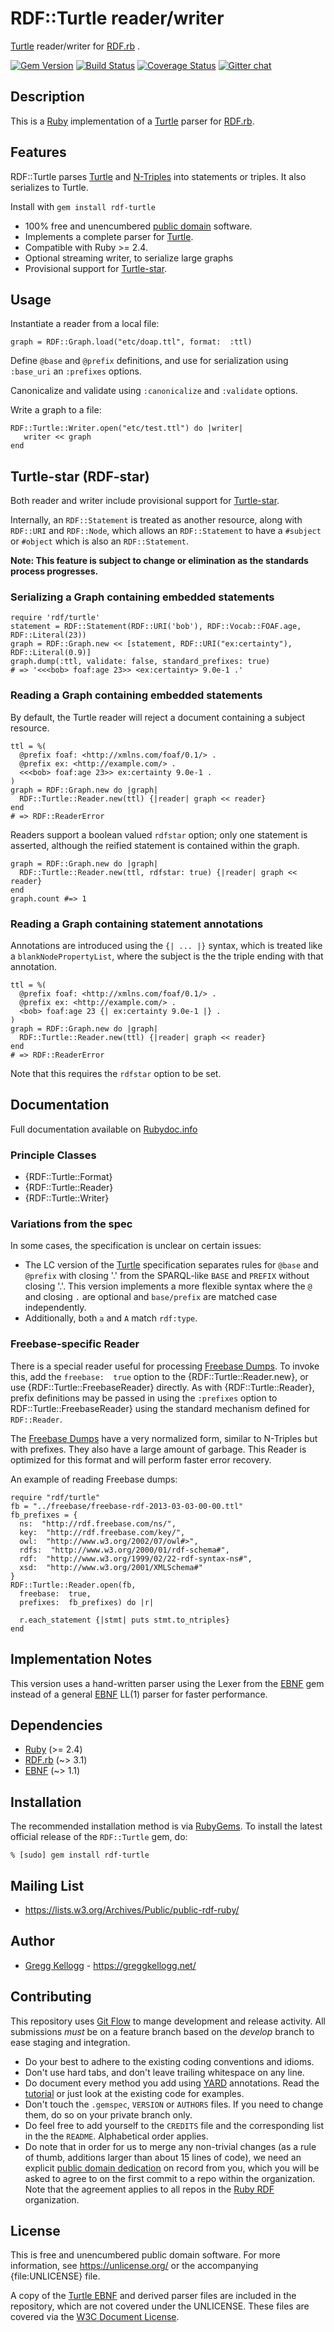 # RDF::Turtle reader/writer

[Turtle][] reader/writer for [RDF.rb][RDF.rb] .

[![Gem Version](https://badge.fury.io/rb/rdf-turtle.png)](https://badge.fury.io/rb/rdf-turtle)
[![Build Status](https://github.com/ruby-rdf/rdf-turtle/workflows/CI/badge.svg?branch=develop)](https://github.com/ruby-rdf/rdf-turtle/actions?query=workflow%3ACI)
[![Coverage Status](https://coveralls.io/repos/ruby-rdf/rdf-turtle/badge.svg?branch=develop)](https://coveralls.io/github/ruby-rdf/rdf-turtle?branch=develop)
[![Gitter chat](https://badges.gitter.im/ruby-rdf/rdf.png)](https://gitter.im/ruby-rdf/rdf)

## Description
This is a [Ruby][] implementation of a [Turtle][] parser for [RDF.rb][].

## Features
RDF::Turtle parses [Turtle][Turtle] and [N-Triples][N-Triples] into statements or triples. It also serializes to Turtle.

Install with `gem install rdf-turtle`

* 100% free and unencumbered [public domain](https://unlicense.org/) software.
* Implements a complete parser for [Turtle][].
* Compatible with Ruby >= 2.4.
* Optional streaming writer, to serialize large graphs
* Provisional support for [Turtle-star][RDF-star].

## Usage
Instantiate a reader from a local file:

    graph = RDF::Graph.load("etc/doap.ttl", format:  :ttl)

Define `@base` and `@prefix` definitions, and use for serialization using `:base_uri` an `:prefixes` options.

Canonicalize and validate using `:canonicalize` and `:validate` options.

Write a graph to a file:

    RDF::Turtle::Writer.open("etc/test.ttl") do |writer|
       writer << graph
    end

## Turtle-star (RDF-star)

Both reader and writer include provisional support for [Turtle-star][RDF-star].

Internally, an `RDF::Statement` is treated as another resource, along with `RDF::URI` and `RDF::Node`, which allows an `RDF::Statement` to have a `#subject` or `#object` which is also an `RDF::Statement`.

**Note: This feature is subject to change or elimination as the standards process progresses.**

### Serializing a Graph containing embedded statements

    require 'rdf/turtle'
    statement = RDF::Statement(RDF::URI('bob'), RDF::Vocab::FOAF.age, RDF::Literal(23))
    graph = RDF::Graph.new << [statement, RDF::URI("ex:certainty"), RDF::Literal(0.9)]
    graph.dump(:ttl, validate: false, standard_prefixes: true)
    # => '<<<bob> foaf:age 23>> <ex:certainty> 9.0e-1 .'

### Reading a Graph containing embedded statements

By default, the Turtle reader will reject a document containing a subject resource.

    ttl = %(
      @prefix foaf: <http://xmlns.com/foaf/0.1/> .
      @prefix ex: <http://example.com/> .
      <<<bob> foaf:age 23>> ex:certainty 9.0e-1 .
    )
    graph = RDF::Graph.new do |graph|
      RDF::Turtle::Reader.new(ttl) {|reader| graph << reader}
    end
    # => RDF::ReaderError

Readers support a boolean valued `rdfstar` option; only one statement is asserted, although the reified statement is contained within the graph.

    graph = RDF::Graph.new do |graph|
      RDF::Turtle::Reader.new(ttl, rdfstar: true) {|reader| graph << reader}
    end
    graph.count #=> 1

### Reading a Graph containing statement annotations

Annotations are introduced using the `{| ... |}` syntax, which is treated like a `blankNodePropertyList`,
where the subject is the the triple ending with that annotation.

    ttl = %(
      @prefix foaf: <http://xmlns.com/foaf/0.1/> .
      @prefix ex: <http://example.com/> .
      <bob> foaf:age 23 {| ex:certainty 9.0e-1 |} .
    )
    graph = RDF::Graph.new do |graph|
      RDF::Turtle::Reader.new(ttl) {|reader| graph << reader}
    end
    # => RDF::ReaderError

Note that this requires the `rdfstar` option to be set.

## Documentation
Full documentation available on [Rubydoc.info][Turtle doc]

### Principle Classes
* {RDF::Turtle::Format}
* {RDF::Turtle::Reader}
* {RDF::Turtle::Writer}

### Variations from the spec
In some cases, the specification is unclear on certain issues:

* The LC version of the [Turtle][] specification separates rules for `@base` and `@prefix` with closing '.' from the SPARQL-like `BASE` and `PREFIX` without closing '.'. This version implements a more flexible syntax where the `@` and closing `.` are optional and `base/prefix` are matched case independently.
* Additionally, both `a` and `A` match `rdf:type`.

### Freebase-specific Reader
There is a special reader useful for processing [Freebase Dumps][]. To invoke
this, add the `freebase:  true` option to the {RDF::Turtle::Reader.new}, or
use {RDF::Turtle::FreebaseReader} directly. As with {RDF::Turtle::Reader},
prefix definitions may be passed in using the `:prefixes` option to
RDF::Turtle::FreebaseReader} using the standard mechanism defined
for `RDF::Reader`.

The [Freebase Dumps][] have a very normalized form, similar to N-Triples but
with prefixes. They also have a large amount of garbage. This Reader is
optimized for this format and will perform faster error recovery.

An example of reading Freebase dumps:

    require "rdf/turtle"
    fb = "../freebase/freebase-rdf-2013-03-03-00-00.ttl"
    fb_prefixes = {
      ns:  "http://rdf.freebase.com/ns/",
      key:  "http://rdf.freebase.com/key/",
      owl:  "http://www.w3.org/2002/07/owl#>",
      rdfs:  "http://www.w3.org/2000/01/rdf-schema#",
      rdf:  "http://www.w3.org/1999/02/22-rdf-syntax-ns#",
      xsd:  "http://www.w3.org/2001/XMLSchema#"
    }
    RDF::Turtle::Reader.open(fb,
      freebase:  true,
      prefixes:  fb_prefixes) do |r|

      r.each_statement {|stmt| puts stmt.to_ntriples}
    end

## Implementation Notes
This version uses a hand-written parser using the Lexer from the [EBNF][] gem instead of a general [EBNF][] LL(1) parser for faster performance.

## Dependencies

* [Ruby](https://ruby-lang.org/) (>= 2.4)
* [RDF.rb](https://rubygems.org/gems/rdf) (~> 3.1)
* [EBNF][] (~> 1.1)

## Installation

The recommended installation method is via [RubyGems](https://rubygems.org/).
To install the latest official release of the `RDF::Turtle` gem, do:

    % [sudo] gem install rdf-turtle

## Mailing List
* <https://lists.w3.org/Archives/Public/public-rdf-ruby/>

## Author
* [Gregg Kellogg](https://github.com/gkellogg) - <https://greggkellogg.net/>

## Contributing
This repository uses [Git Flow](https://github.com/nvie/gitflow) to mange development and release activity. All submissions _must_ be on a feature branch based on the _develop_ branch to ease staging and integration.

* Do your best to adhere to the existing coding conventions and idioms.
* Don't use hard tabs, and don't leave trailing whitespace on any line.
* Do document every method you add using [YARD][] annotations. Read the
  [tutorial][YARD-GS] or just look at the existing code for examples.
* Don't touch the `.gemspec`, `VERSION` or `AUTHORS` files. If you need to
  change them, do so on your private branch only.
* Do feel free to add yourself to the `CREDITS` file and the corresponding
  list in the the `README`. Alphabetical order applies.
* Do note that in order for us to merge any non-trivial changes (as a rule
  of thumb, additions larger than about 15 lines of code), we need an
  explicit [public domain dedication][PDD] on record from you,
  which you will be asked to agree to on the first commit to a repo within the organization.
  Note that the agreement applies to all repos in the [Ruby RDF](https://github.com/ruby-rdf/) organization.

## License
This is free and unencumbered public domain software. For more information,
see <https://unlicense.org/> or the accompanying {file:UNLICENSE} file.

A copy of the [Turtle EBNF][] and derived parser files are included in the repository, which are not covered under the UNLICENSE. These files are covered via the [W3C Document License](https://www.w3.org/Consortium/Legal/2002/copyright-documents-20021231).

[Ruby]:         https://ruby-lang.org/
[RDF]:          https://www.w3.org/RDF/
[YARD]:         https://yardoc.org/
[YARD-GS]:      https://rubydoc.info/docs/yard/file/docs/GettingStarted.md
[PDD]:              https://unlicense.org/#unlicensing-contributions
[RDF.rb]:       https://rubydoc.info/github/ruby-rdf/rdf
[EBNF]:         https://rubygems.org/gems/ebnf
[Backports]:    https://rubygems.org/gems/backports
[N-Triples]:    https://www.w3.org/TR/rdf-testcases/#ntriples
[Turtle]:       https://www.w3.org/TR/2012/WD-turtle-20120710/
[RDF-star]:         https://w3c.github.io/rdf-star/rdf-star-cg-spec.html
[Turtle doc]:   https://rubydoc.info/github/ruby-rdf/rdf-turtle/master/file/README.md
[Turtle EBNF]:  https://dvcs.w3.org/hg/rdf/file/default/rdf-turtle/turtle.bnf
[Freebase Dumps]: https://developers.google.com/freebase/data